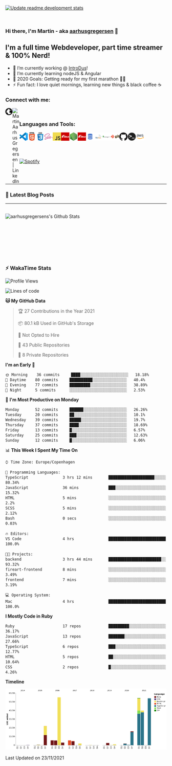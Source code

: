 [![Update readme development stats](https://github.com/aarhusgregersen/aarhusgregersen/actions/workflows/update-readme.yml/badge.svg)](https://github.com/aarhusgregersen/aarhusgregersen/actions/workflows/update-readme.yml)

<br>



### Hi there, I'm Martin - aka [aarhusgregersen][website] 👋

## I'm a full time Webdeveloper, part time streamer & 100% Nerd!
- 🔭 I’m currently working @ [IntroDus][workwebsite]!
- 🌱 I’m currently learning nodeJS & Angular
- 🥅 2020 Goals: Getting ready for my first marathon 🏃‍♂️
- ⚡ Fun fact: I love quiet mornings, learning new things & black coffee ☕

### Connect with me:

[<img align="left" alt="mgregersen.dk" width="22px" src="https://raw.githubusercontent.com/iconic/open-iconic/master/svg/globe.svg" />][website]
[<img align="left" alt="Martin Aarhus Gregersen | LinkedIn" width="22px" src="https://cdn.jsdelivr.net/npm/simple-icons@v3/icons/linkedin.svg" />][linkedin]

<br />

### Languages and Tools:

<img align="left" alt="Visual Studio Code" width="26px" src="https://raw.githubusercontent.com/github/explore/80688e429a7d4ef2fca1e82350fe8e3517d3494d/topics/visual-studio-code/visual-studio-code.png" />
<img align="left" alt="HTML5" width="26px" src="https://raw.githubusercontent.com/github/explore/80688e429a7d4ef2fca1e82350fe8e3517d3494d/topics/html/html.png" />
<img align="left" alt="CSS3" width="26px" src="https://raw.githubusercontent.com/github/explore/80688e429a7d4ef2fca1e82350fe8e3517d3494d/topics/css/css.png" />
<img align="left" alt="Sass" width="26px" src="https://raw.githubusercontent.com/github/explore/80688e429a7d4ef2fca1e82350fe8e3517d3494d/topics/sass/sass.png" />
<img align="left" alt="JavaScript" width="26px" src="https://raw.githubusercontent.com/github/explore/80688e429a7d4ef2fca1e82350fe8e3517d3494d/topics/javascript/javascript.png" />
<img align="left" alt="Rails" width="26px" src="https://raw.githubusercontent.com/github/explore/fbceb94436312b6dacde68d122a5b9c7d11f9524/topics/rails/rails.png" />
<img align="left" alt="Node.js" width="26px" src="https://raw.githubusercontent.com/github/explore/80688e429a7d4ef2fca1e82350fe8e3517d3494d/topics/nodejs/nodejs.png" />
<img align="left" alt="Angular" width="26px" src="https://raw.githubusercontent.com/github/explore/fbceb94436312b6dacde68d122a5b9c7d11f9524/topics/rails/rails.png" />
<img align="left" alt="SQL" width="26px" src="https://raw.githubusercontent.com/github/explore/80688e429a7d4ef2fca1e82350fe8e3517d3494d/topics/sql/sql.png" />
<img align="left" alt="MySQL" width="26px" src="https://raw.githubusercontent.com/github/explore/80688e429a7d4ef2fca1e82350fe8e3517d3494d/topics/mysql/mysql.png" />
<img align="left" alt="MongoDB" width="26px" src="https://raw.githubusercontent.com/github/explore/80688e429a7d4ef2fca1e82350fe8e3517d3494d/topics/mongodb/mongodb.png" />
<img align="left" alt="Git" width="26px" src="https://raw.githubusercontent.com/github/explore/80688e429a7d4ef2fca1e82350fe8e3517d3494d/topics/git/git.png" />
<img align="left" alt="GitHub" width="26px" src="https://raw.githubusercontent.com/github/explore/78df643247d429f6cc873026c0622819ad797942/topics/github/github.png" />
<img align="left" alt="Terminal" width="26px" src="https://raw.githubusercontent.com/github/explore/80688e429a7d4ef2fca1e82350fe8e3517d3494d/topics/terminal/terminal.png" />
<img align="left" alt="AWS" width="26px" src="https://raw.githubusercontent.com/github/explore/fbceb94436312b6dacde68d122a5b9c7d11f9524/topics/aws/aws.png" />

<br />
<br />
<br />
<br />

[![Spotify](https://novatorem.aarhusgregersen.vercel.app/api/spotify)](https://open.spotify.com/user/116432010)

<br />
<br />

---

### 📕 Latest Blog Posts
<!-- TODO: Finalize implementation -->
<!-- https://github.com/marketplace/actions/blog-post-workflow -->
<!-- BLOG-POST-LIST:START -->
<!-- BLOG-POST-LIST:END -->

---

<br />

<img align="left" alt="aarhusgregersens's Github Stats" src="https://github-readme-stats.aarhusgregersen.vercel.app/api?username=aarhusgregersen&show_icons=true&hide_border=true&count_private=true&theme=calm" />

<br />
<br />
<br />
<br />
<br />
<br />
<br />
<br />

### ⚡ WakaTime Stats

<!--START_SECTION:waka-->
![Profile Views](http://img.shields.io/badge/Profile%20Views-0-blue)

![Lines of code](https://img.shields.io/badge/From%20Hello%20World%20I%27ve%20Written-273893%20lines%20of%20code-blue)

**🐱 My GitHub Data**

> 🏆 27 Contributions in the Year 2021
 >
> 📦 80.1 kB Used in GitHub's Storage
 >
> 🚫 Not Opted to Hire
 >
> 📜 43 Public Repositories
 >
> 🔑 8 Private Repositories
 >
**I'm an Early 🐤**

```text
🌞 Morning    36 commits     ████░░░░░░░░░░░░░░░░░░░░░   18.18%
🌆 Daytime    80 commits     ██████████░░░░░░░░░░░░░░░   40.4%
🌃 Evening    77 commits     █████████░░░░░░░░░░░░░░░░   38.89%
🌙 Night      5 commits      ░░░░░░░░░░░░░░░░░░░░░░░░░   2.53%

```
📅 **I'm Most Productive on Monday**

```text
Monday       52 commits     ██████░░░░░░░░░░░░░░░░░░░   26.26%
Tuesday      20 commits     ██░░░░░░░░░░░░░░░░░░░░░░░   10.1%
Wednesday    39 commits     █████░░░░░░░░░░░░░░░░░░░░   19.7%
Thursday     37 commits     ████░░░░░░░░░░░░░░░░░░░░░   18.69%
Friday       13 commits     █░░░░░░░░░░░░░░░░░░░░░░░░   6.57%
Saturday     25 commits     ███░░░░░░░░░░░░░░░░░░░░░░   12.63%
Sunday       12 commits     █░░░░░░░░░░░░░░░░░░░░░░░░   6.06%

```


📊 **This Week I Spent My Time On**

```text
⌚︎ Time Zone: Europe/Copenhagen

💬 Programming Languages:
TypeScript               3 hrs 12 mins       ████████████████████░░░░░   80.34%
JavaScript               36 mins             ███░░░░░░░░░░░░░░░░░░░░░░   15.32%
HTML                     5 mins              ░░░░░░░░░░░░░░░░░░░░░░░░░   2.2%
SCSS                     5 mins              ░░░░░░░░░░░░░░░░░░░░░░░░░   2.12%
Bash                     0 secs              ░░░░░░░░░░░░░░░░░░░░░░░░░   0.03%

🔥 Editors:
VS Code                  4 hrs               █████████████████████████   100.0%

🐱‍💻 Projects:
backend                  3 hrs 44 mins       ███████████████████████░░   93.32%
fireart-frontend         8 mins              ░░░░░░░░░░░░░░░░░░░░░░░░░   3.49%
frontend                 7 mins              ░░░░░░░░░░░░░░░░░░░░░░░░░   3.19%

💻 Operating System:
Mac                      4 hrs               █████████████████████████   100.0%

```

**I Mostly Code in Ruby**

```text
Ruby                     17 repos            █████████░░░░░░░░░░░░░░░░   36.17%
JavaScript               13 repos            ███████░░░░░░░░░░░░░░░░░░   27.66%
TypeScript               6 repos             ███░░░░░░░░░░░░░░░░░░░░░░   12.77%
HTML                     5 repos             ██░░░░░░░░░░░░░░░░░░░░░░░   10.64%
CSS                      2 repos             █░░░░░░░░░░░░░░░░░░░░░░░░   4.26%

```


**Timeline**

![Chart not found](https://raw.githubusercontent.com/aarhusgregersen/aarhusgregersen/master/charts/bar_graph.png)


 Last Updated on 23/11/2021
<!--END_SECTION:waka-->



[website]: https://mgregersen.dk
[workwebsite]: https://introdus.dk
[linkedin]: https://www.linkedin.com/in/martinaarhus/
